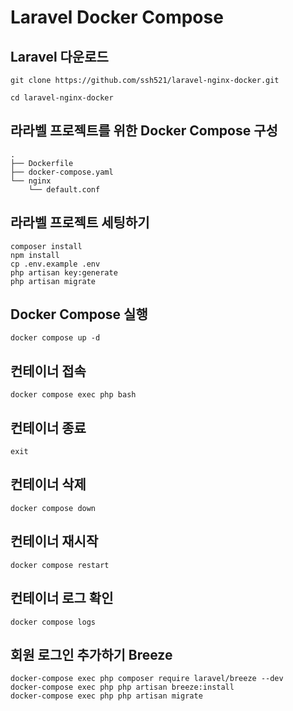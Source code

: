 # Laravel Docker Compose

## Laravel 다운로드

```
git clone https://github.com/ssh521/laravel-nginx-docker.git

cd laravel-nginx-docker
```

## 라라벨 프로젝트를 위한 Docker Compose 구성

```
.
├── Dockerfile
├── docker-compose.yaml
└── nginx
    └── default.conf
```

## 라라벨 프로젝트 세팅하기

```
composer install
npm install
cp .env.example .env
php artisan key:generate
php artisan migrate
```

## Docker Compose 실행

```
docker compose up -d
```

## 컨테이너 접속

```
docker compose exec php bash
```


## 컨테이너 종료

```
exit
```

## 컨테이너 삭제

```
docker compose down
```

## 컨테이너 재시작

```
docker compose restart
```

## 컨테이너 로그 확인

```
docker compose logs
```

## 회원 로그인 추가하기 Breeze
```
docker-compose exec php composer require laravel/breeze --dev
docker-compose exec php php artisan breeze:install
docker-compose exec php php artisan migrate
```
